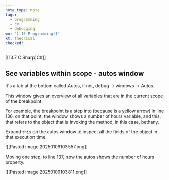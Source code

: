 ```yaml
---
note_type: note
tags:
  - programming
  - c#
  - debugging
mn: "[[13 Programming]]"
kt: theorical
checked: 
---
```

[[13.7 C Sharp|C#]]

## See variables within scope - autos window
It's a tab at the bottom called Autos, if not,  debug -> windows -> Autos.

This window gives an overview of all variables that are in the current scope of the breakpoint. 

For example, the breakpoint is a step into (because is a yellow arrow) in line 136, on that point, the window shows a number of hours variable, and this, that refers to the object that is invoking the method, in this case, bethany. 

Expand `this` on the autos window to inspect all the fields of the object in that execution time. 

![[Pasted image 20250109103557.png]]

Moving one step, to line 137, now the autos shows the number of hours property.

![[Pasted image 20250109103811.png]]




